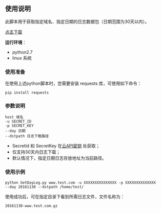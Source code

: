 ## 使用说明
此脚本用于获取指定域名、指定日期的日志数据包（日期范围为30天以内）。

[点击下载](https://mc.qcloudimg.com/static/archive/b958077bcfeb0a4a35995f4790a91f7c/GetDayLog.zip)

**运行环境**：

+ python2.7
+ linux 系统


### 使用准备
在使用上述python脚本时，您需要安装 requests 库，可使用如下命令：
```
pip install requests
```

### 参数说明

```
host 域名
-u SECRET_ID
-p SECRET_KEY
--day 日期
--dstpath 日志下载路径
```

+ SecretId 和 SecretKey 在[云API密钥](https://console.qcloud.com/capi) 处获取；
+ 仅支持30天内日志下载；
+ 默认情况下，指定日期日志存放地址为当前路径。


### 使用示例

```
python GetDayLog.py www.test.com -u XXXXXXXXXXXXXXX -p XXXXXXXXXXXXXX --day 20161130 --dstpath /home/test/
```

使用成功后，可在指定目录下看到所需日志文件，文件名称为：

```
20161130-www.test.com.gz
```

